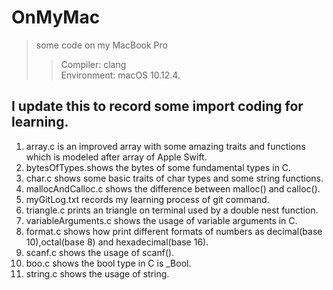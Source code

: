 # OnMyMac
> some code on my MacBook Pro
>> Compiler: clang  
>>  Environment: macOS 10.12.4.   

## I update this to record some import coding for learning.  
1. array.c is an improved array with some amazing traits and functions which is modeled after array of Apple Swift.  
2. bytesOfTypes.shows the bytes of some fundamental types in C.  
3. char.c shows some basic traits of char types and some string functions.  
4. mallocAndCalloc.c shows the difference between malloc() and calloc().  
5. myGitLog.txt records my learning process of git command.  
6. triangle.c prints an triangle on terminal used by a double nest function.  
7. variableArguments.c shows the usage of variable arguments in C.
8. format.c shows how print different formats of numbers as decimal(base 10),octal(base 8) and hexadecimal(base 16).  
9. scanf.c shows the usage of scanf().  
10. boo.c shows the bool type in C is _Bool.  
11. string.c shows the usage of string.  
